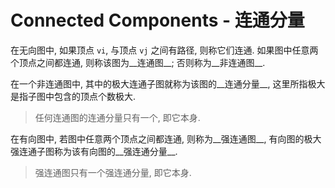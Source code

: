 # Connected Components - 连通分量

在无向图中, 如果顶点 `vi`, 与顶点 `vj` 之间有路径, 则称它们连通.
如果图中任意两个顶点之间都连通, 则称该图为__连通图__;
否则称为__非连通图__.

在一个非连通图中, 其中的极大连通子图就称为该图的__连通分量__,
这里所指极大是指子图中包含的顶点个数极大.

> 任何连通图的连通分量只有一个, 即它本身.

在有向图中, 若图中任意两个顶点之间都连通, 则称为__强连通图__,
有向图的极大强连通子图称为该有向图的__强连通分量__.

> 强连通图只有一个强连通分量, 即它本身.
